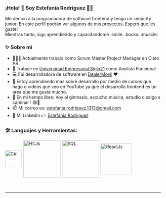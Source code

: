 ### ¡Hola! 👋  Soy Estefania Rodriguez  👨‍💻

<p>
  Me dedico a la programadora de software frontend y tengo un seniority junior. En este perfil podrán ver algunos de mis proyectos. Espero que les guste!
<br/>Mientras tanto, sigo aprendiendo y capacitandome :smile: :books: :muscle:
<br/>

  
### ✨ Sobre mi

-   👨🏽‍💻 Actualmente trabajo como Scrum Master Project Manager en Claro AR
-   👷 Trabaje en [Universidad Empresarial Siglo21](https://21.edu.ar) como Analista Funcional
-   💻 Fui desarrolladora de software en [DealerMovil]()  ♥️
-   📕 Estoy aprendiendo más sobre desarrollo por medio de cursos que hago o videos que veo en YouTube ya que el desarrollo frontend es un area que me gusta mucho.
-   🎿 En mi tiempo libre: Voy al gimnasio, escucho música, estudio o salgo a caminar ! 😄👩
-   📫 Mi correo es: estefania.rodriguez.1313@gmail.com
-   🔷 Mi LinkedIn 👉 [Estefania Rodriguez](https://www.linkedin.com/in/estefania-rodriguez-9a15a6177/)

  
### 🛠️ Languajes y Herramientas:

<div style="display:flex; align-items:center">

  <img align="left" style="margin-right:5px" alt="C#" width="54px" src="https://www.fixedbuffer.com/wp-content/uploads/2019/06/reflexion.png" />
  <img align="left" style="margin-right:5px" alt="HCJs" width="120px" src="http://www.cursosgis.com/wp-content/uploads/2017/06/lenguajes_1.png" />
  <img align="left" style="margin-right:5px" alt="SQL" width="120px" src="https://asphostcentral.com/Images/sqlserver2016.png" />
  <img align="left" style="margin-right:5px" alt="ReactJs" width="100px" src="https://cms-assets.tutsplus.com/cdn-cgi/image/width=400/uploads/users/1125/posts/30546/preview_image/RN.jpg" />
 <br/>
</div>

<br/>
<br/>

---
  




